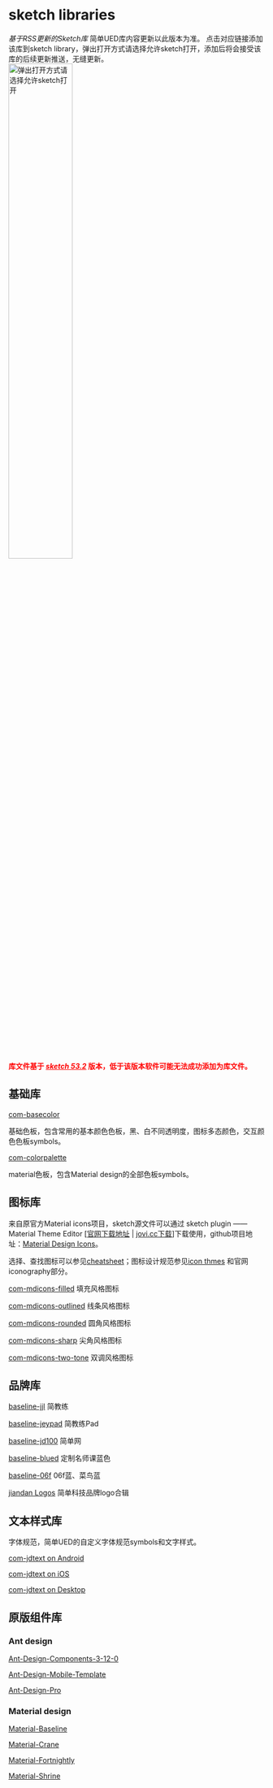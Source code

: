 # sketch libraries

_基于RSS更新的Sketch库_
简单UED库内容更新以此版本为准。
点击对应链接添加该库到sketch library，弹出打开方式请选择允许sketch打开，添加后将会接受该库的后续更新推送，无缝更新。
<img src="https://static.jovi.cc/2019-04-27_15-42-45.png" alt="弹出打开方式请选择允许sketch打开" style="width:50%;display:block;" />

<span style="font-weight:700;color:red;">库文件基于 <i style="text-decoration:underline;">sketch 53.2</i> 版本，低于该版本软件可能无法成功添加为库文件。</span>

## 基础库

<i class="fa fa-diamond"></i> [com-basecolor](sketch://add-library?url=https://slib.jovi.cc/common/com-basecolor.xml)  

基础色板，包含常用的基本颜色色板，黑、白不同透明度，图标多态颜色，交互颜色色板symbols。

<i class="fa fa-diamond"></i>[com-colorpalette](sketch://add-library?url=https://slib.jovi.cc/common/com-colorpalette.xml) 

material色板，包含Material design的全部色板symbols。

## 图标库

来自原官方Material icons项目，sketch源文件可以通过 sketch plugin —— Material Theme Editor \[[官网下载地址](https://material.io/tools/theme-editor/downloads/production/material.sketchplugin.zip) | [jovi.cc下载](http://static.jovi.cc/material.sketchplugin.zip)\]下载使用，github项目地址：[Material Design Icons](https://github.com/google/material-design-icons)。

选择、查找图标可以参见[cheatsheet](https://material.io/tools/icons/?style=baseline)；图标设计规范参见[icon thmes](https://material.io/design/iconography/system-icons.html#) 和官网 iconography部分。

<i class="fa fa-diamond"></i> [com-mdicons-filled](sketch://add-library?url=https://slib.jovi.cc/icon/com-mdicons-filled.xml)  填充风格图标

<i class="fa fa-diamond"></i> [com-mdicons-outlined](sketch://add-library?url=https://slib.jovi.cc/icon/com-mdicons-outlined.xml)  线条风格图标

<i class="fa fa-diamond"></i> [com-mdicons-rounded](sketch://add-library?url=https://slib.jovi.cc/icon/com-mdicons-rounded.xml)  圆角风格图标

<i class="fa fa-diamond"></i> [com-mdicons-sharp](sketch://add-library?url=https://slib.jovi.cc/icon/com-mdicons-sharp.xml)  尖角风格图标

<i class="fa fa-diamond"></i> [com-mdicons-two-tone](sketch://add-library?url=https://slib.jovi.cc/icon/com-mdicons-two-tone.xml)  双调风格图标

## 品牌库

<i class="fa fa-diamond"></i> [baseline-jjl](sketch://add-library?url=https://slib.jovi.cc/brand/baseline-jjl.xml)  简教练

<i class="fa fa-diamond"></i> [baseline-jeypad](sketch://add-library?url=https://slib.jovi.cc/brand/baseline-jeypad.xml)  简教练Pad

<i class="fa fa-diamond"></i> [baseline-jd100](sketch://add-library?url=https://slib.jovi.cc/brand/baseline-jd100.xml)  简单网

<i class="fa fa-diamond"></i> [baseline-blued](sketch://add-library?url=https://slib.jovi.cc/brand/baseline-blued.xml)  定制名师课蓝色

<i class="fa fa-diamond"></i> [baseline-06f](sketch://add-library?url=https://slib.jovi.cc/brand/baseline-06f.xml)  06f蓝、菜鸟蓝

<i class="fa fa-diamond"></i> [jiandan Logos](sketch://add-library?url=https://slib.jovi.cc/brand/jiandanlogos.xml)  简单科技品牌logo合辑

## 文本样式库

字体规范，简单UED的自定义字体规范symbols和文字样式。

<i class="fa fa-diamond"></i> [com-jdtext on Android](sketch://add-library?url=https://slib.jovi.cc/brand/com-jdtext-notosans.xml)

<i class="fa fa-diamond"></i> [com-jdtext on iOS](sketch://add-library?url=https://slib.jovi.cc/brand/com-jdtext-pingfang.xml)

<i class="fa fa-diamond"></i> [com-jdtext on Desktop](sketch://add-library?url=https://slib.jovi.cc/brand/com-jdtext-yahei.xml)

## 原版组件库

### Ant design

<i class="fa fa-diamond"></i> [Ant-Design-Components-3-12-0](sketch://add-library?url=https://slib.jovi.cc/origin/Ant-Design-Components-3-12-0.xml)

<i class="fa fa-diamond"></i> [Ant-Design-Mobile-Template](sketch://add-library?url=https://slib.jovi.cc/origin/Ant-Design-Mobile-Template.xml)

<i class="fa fa-diamond"></i> [Ant-Design-Pro](sketch://add-library?url=https://slib.jovi.cc/origin/Ant-Design-Pro.xml)

### Material design

<i class="fa fa-diamond"></i> [Material-Baseline](sketch://add-library?url=https://slib.jovi.cc/origin/Material-Baseline.xml)

<i class="fa fa-diamond"></i> [Material-Crane](sketch://add-library?url=https://slib.jovi.cc/origin/Material-Crane.xml)

<i class="fa fa-diamond"></i> [Material-Fortnightly](sketch://add-library?url=https://slib.jovi.cc/origin/Material-Fortnightly.xml)

<i class="fa fa-diamond"></i> [Material-Shrine](sketch://add-library?url=https://slib.jovi.cc/origin/Material-Shrine.xml)
